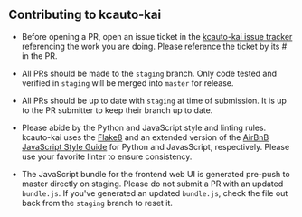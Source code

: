 ## Contributing to kcauto-kai

* Before opening a PR, open an issue ticket in the [kcauto-kai issue tracker](https://github.com/mrmin123/kcauto-kai/issues) referencing the work you are doing. Please reference the ticket by its # in the PR.

* All PRs should be made to the `staging` branch. Only code tested and verified in `staging` will be merged into `master` for release.

* All PRs should be up to date with `staging` at time of submission. It is up to the PR submitter to keep their branch up to date.

* Please abide by the Python and JavaScript style and linting rules. kcauto-kai uses the [Flake8](http://flake8.pycqa.org/en/latest/) and an extended version of the [AirBnB JavaScript Style Guide](https://github.com/airbnb/javascript) for Python and JavasScript, respectively. Please use your favorite linter to ensure consistency.

* The JavaScript bundle for the frontend web UI is generated pre-push to master directly on staging. Please do not submit a PR with an updated `bundle.js`. If you've generated an updated `bundle.js`, check the file out back from the `staging` branch to reset it.
